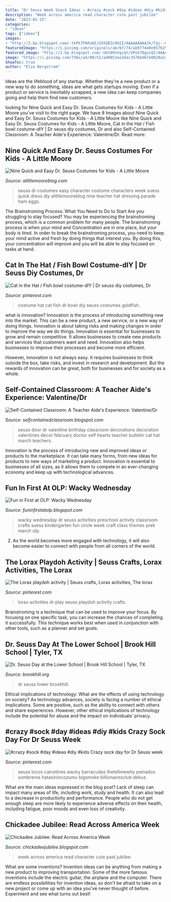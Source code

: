 ```yaml
---
title: "Dr Seuss Week Snack Ideas ~ #crazy #sock #day #ideas #diy #kids Crazy Sock Day For Dr Seuss Week"
description: "Week across america read character cute past jubilee"
date: "2023-01-25"
categories:
- "ideas"
tags: ["ideas"]
images:
- "http://3.bp.blogspot.com/-tkPk7PARu6E/US5UBILRH2I/AAAAAAAAAJk/Tqj--mLMcSg/s1600/IMG_1114.JPG"
featuredImage: "https://i.pinimg.com/originals/ab/6f/74/ab6f74e0e9576292d9c1b9b66683bd09.jpg"
featured_image: "http://2.bp.blogspot.com/-UGt8OnVgzqY/UPok70gusQI/AAAAAAAAAC0/CbgUfvx4W8Y/s640/149582_4484148896448_1077340594_n.jpg"
image: "https://i.pinimg.com/736x/ad/00/52/ad0052ee2dac3576bd67e0820a2a4f12.jpg"
ShowToc: true
author: "Elza Bergstrom"
---
```



Ideas are the lifeblood of any startup. Whether they're a new product or a new way to do something, ideas are what gets startups moving. Even if a product or service is inevitably scrapped, a new idea can keep companies going and help them find new customers.

	

		
looking for Nine Quick and Easy Dr. Seuss Costumes for Kids - A Little Moore you've visit to the right page. We have 8 Images about Nine Quick and Easy Dr. Seuss Costumes for Kids - A Little Moore like Nine Quick and Easy Dr. Seuss Costumes for Kids - A Little Moore, Cat in the Hat / Fish bowl costume-dIY | Dr seuss diy costumes, Dr and also Self-Contained Classroom: A Teacher Aide&#039;s Experience: Valentine/Dr. Read more:
		
    
## Nine Quick And Easy Dr. Seuss Costumes For Kids - A Little Moore

<img loading=lazy src="https://www.alittlemooreblog.com/wp-content/uploads/2017/02/img_9772-1.png" onerror="this.onerror=null;this.src='https://tse1.mm.bing.net/th?id=OIP.w37zg7mopa6-ym12Xmo5dAHaLG&amp;pid=15.1';" alt="Nine Quick and Easy Dr. Seuss Costumes for Kids - A Little Moore">

_Source: alittlemooreblog.com_

>seuss dr costumes easy character costume characters week suess quick dress diy alittlemooreblog nine teacher hat dressing parade ham eggs. 

	

The Brainstroming Process: What You Need to Do to Start
Are you struggling to stay focused? You may be experiencing the brainstroming process, which is a common problem for many people. The brainstroming process is when your mind and Concentration are in one place, but your body is tired. In order to break the brainstroming process, you need to keep your mind active and fresh by doing things that interest you. By doing this, your concentration will improve and you will be able to stay focused on tasks at hand.

    
## Cat In The Hat / Fish Bowl Costume-dIY | Dr Seuss Diy Costumes, Dr

<img loading=lazy src="https://i.pinimg.com/originals/7a/6b/7e/7a6b7edc6ca4c948694d07e901fdbe07.jpg" onerror="this.onerror=null;this.src='https://tse1.mm.bing.net/th?id=OIP.5DrdeVSDr01AacEMuOabKQHaJ4&amp;pid=15.1';" alt="Cat in the Hat / Fish bowl costume-dIY | Dr seuss diy costumes, Dr">

_Source: pinterest.com_

>costume hat cat fish dr bowl diy seuss costumes goldfish. 

	

what is innovation?
Innovation is the process of introducing something new into the market. This can be a new product, a new service, or a new way of doing things. Innovation is about taking risks and making changes in order to improve the way we do things.
Innovation is essential for businesses to grow and remain competitive. It allows businesses to create new products and services that customers want and need. Innovation also helps businesses to improve their processes and become more efficient.

However, innovation is not always easy. It requires businesses to think outside the box, take risks, and invest in research and development. But the rewards of innovation can be great, both for businesses and for society as a whole.

    
## Self-Contained Classroom: A Teacher Aide&#039;s Experience: Valentine/Dr

<img loading=lazy src="http://2.bp.blogspot.com/-UGt8OnVgzqY/UPok70gusQI/AAAAAAAAAC0/CbgUfvx4W8Y/s640/149582_4484148896448_1077340594_n.jpg" onerror="this.onerror=null;this.src='https://tse1.mm.bing.net/th?id=OIP.fOayiyNsGCfv1i2S7BpgIwAAAA&amp;pid=15.1';" alt="Self-Contained Classroom: A Teacher Aide&#039;s Experience: Valentine/Dr">

_Source: selfcontainedclassroom.blogspot.com_

>seuss door dr valentine birthday classroom decorations decoration valentines decor february doctor self hearts teacher bulletin cat hat march teachers. 

	

Innovation is the process of introducing new and improved ideas or products to the marketplace. It can take many forms, from new ideas for products to new ways of marketing a product. Innovation is essential to businesses of all sizes, as it allows them to compete in an ever-changing economy and keep up with technological advances.

    
## Fun In First At OLP: Wacky Wednesday

<img loading=lazy src="http://3.bp.blogspot.com/-tkPk7PARu6E/US5UBILRH2I/AAAAAAAAAJk/Tqj--mLMcSg/s1600/IMG_1114.JPG" onerror="this.onerror=null;this.src='https://tse4.mm.bing.net/th?id=OIP.zJdZZrwMWZee7ErIHPK9NwHaJ4&amp;pid=15.1';" alt="Fun in First at OLP: Wacky Wednesday">

_Source: funinfirstatolp.blogspot.com_

>wacky wednesday dr seuss activities preschool activity classroom crafts suess kindergarten fun circle week craft class themes prek march olp. 

	

2. As the world becomes more engaged with technology, it will also become easier to connect with people from all corners of the world. 

    
## The Lorax Playdoh Activity | Seuss Crafts, Lorax Activities, The Lorax

<img loading=lazy src="https://i.pinimg.com/originals/ab/6f/74/ab6f74e0e9576292d9c1b9b66683bd09.jpg" onerror="this.onerror=null;this.src='https://tse3.mm.bing.net/th?id=OIP.pfx9rIMNK88v867Bb9z1awHaJ4&amp;pid=15.1';" alt="The Lorax playdoh activity | Seuss crafts, Lorax activities, The lorax">

_Source: pinterest.com_

>lorax activities dr play seuss playdoh activity crafts. 

	

Brainstroming is a technique that can be used to improve your focus. By focusing on one specific task, you can increase the chances of completing it successfully. This technique works best when used in conjunction with other tools, such as a planner and set goals.

    
## Dr. Seuss Day At The Lower School | Brook Hill School | Tyler, TX

<img loading=lazy src="https://www.brookhill.org/wp-content/uploads/2015/03/seus10.jpg" onerror="this.onerror=null;this.src='https://tse3.mm.bing.net/th?id=OIP.DChkqVp1uqd3vUSV8UXxhAHaEK&amp;pid=15.1';" alt="Dr. Seuss Day at the Lower School | Brook Hill School | Tyler, TX">

_Source: brookhill.org_

>dr seuss lower brookhill. 

	

Ethical implications of technology: What are the effects of using technology on society?
As technology advances, society is facing a number of ethical implications. Some are positive, such as the ability to connect with others and share experiences. However, other ethical implications of technology include the potential for abuse and the impact on individuals’ privacy.

    
## #crazy #sock #day #ideas #diy #kids Crazy Sock Day For Dr Seuss Week

<img loading=lazy src="https://i.pinimg.com/736x/ad/00/52/ad0052ee2dac3576bd67e0820a2a4f12.jpg" onerror="this.onerror=null;this.src='https://tse2.mm.bing.net/th?id=OIP.BJLMVUmtEorZ1Mxpm2NJygAAAA&amp;pid=15.1';" alt="#crazy #sock #day #ideas #diy #kids Crazy sock day for Dr Seuss week">

_Source: pinterest.com_

>seuss locos calcetines wacky barracudas thetellmewhy peinados sombreros hatasinincozumu bigsmoke billionairesclub dekuz. 

	

What are the main ideas expressed in the blog post?
Lack of sleep can impact many areas of life, including work, study and health. It can also lead to a decrease in productivity and performance. People who do not get enough sleep are more likely to experience adverse effects on their health, including fatigue, poor moods and even loss of creativity.

    
## Chickadee Jubilee: Read Across America Week

<img loading=lazy src="https://3.bp.blogspot.com/-jdonMNC2zXI/T0PrUufy2SI/AAAAAAAABdU/6Swbg0p_T8g/s1600/Alice.jpg" onerror="this.onerror=null;this.src='https://tse3.mm.bing.net/th?id=OIP.S_19Mp5fLRjd6Eu8l-u8eQHaJ4&amp;pid=15.1';" alt="Chickadee Jubilee: Read Across America Week">

_Source: chickadeejubilee.blogspot.com_

>week across america read character cute past jubilee. 

	

What are some inventions?
Invention ideas can be anything from making a new product to improving transportation. Some of the more famous inventions include the electric guitar, the airplane and the computer. There are endless possibilities for invention ideas, so don't be afraid to take on a new project or come up with an idea you've never thought of before. Experiment and see what turns out best!

